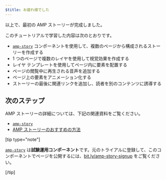 ```yaml
---
$title: お疲れ様でした
---
```


以上で、最初の AMP ストーリーが完成しました。

このチュートリアルで学習した内容は次のとおりです。

- [`amp-story`](../../../../documentation/components/reference/amp-story.md) コンポーネントを使用して、複数のページから構成されるストーリーを作成する
- 1 つのページで複数のレイヤを使用して視覚効果を作成する
- レイヤ テンプレートを使用してページ内に要素を配置する
- ページの閲覧中に再生される音声を追加する
- ページ上の要素をアニメーション化する
- ストーリーの最後に関連リンクを追加し、読者を別のコンテンツに誘導する

## 次のステップ

AMP ストーリーの詳細については、下記の関連資料をご覧ください。

- [`amp-story`](../../../../documentation/components/reference/amp-story.md)
- [AMP ストーリーのおすすめの方法](../../../../documentation/guides-and-tutorials/develop/amp_story_best_practices.md)

[tip type="note"]

[`amp-story`](../../../../documentation/components/reference/amp-story.md) は**試験運用コンポーネント**です。元のトライアルに登録して、このコンポーネントでページを公開するには、<a href="http://bit.ly/amp-story-signup">bit.ly/amp-story-signup</a> をご覧ください。

[/tip]

